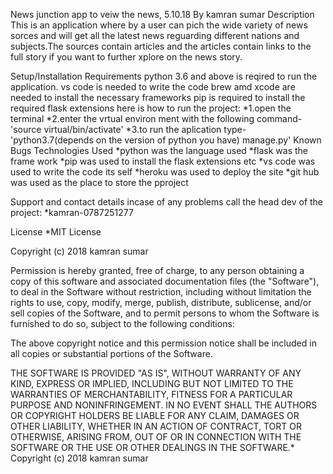 News junction
app to veiw the news, 5.10.18
By kamran sumar
Description
This is an application where by a user can pich the wide variety of news sorces and will get all the latest news reguarding different nations and subjects.The sources contain articles and the articles contain links to the full story if you want to further xplore on the news story.

Setup/Installation Requirements
python 3.6 and above is reqired to run the application.
vs code is needed to write the code
brew amd xcode are needed to install the necessary frameworks
pip is required to install the required flask extensions
here is how to run the project: *1.open the terminal *2.enter the vrtual environ ment with the following command- 'source virtual/bin/activate' *3.to run the aplication type- 'python3.7(depends on the version of python you have) manage.py'
Known Bugs
Technologies Used
*python was the language used *flask was the frame work *pip was used to install the flask extensions etc *vs code was used to write the code its self *heroku was used to deploy the site \*git hub was used as the place to store the pproject

Support and contact details
incase of any problems call the head dev of the project: \*kamran-0787251277

License
\*MIT License

Copyright (c) 2018 kamran sumar

Permission is hereby granted, free of charge, to any person obtaining a copy of this software and associated documentation files (the "Software"), to deal in the Software without restriction, including without limitation the rights to use, copy, modify, merge, publish, distribute, sublicense, and/or sell copies of the Software, and to permit persons to whom the Software is furnished to do so, subject to the following conditions:

The above copyright notice and this permission notice shall be included in all copies or substantial portions of the Software.

THE SOFTWARE IS PROVIDED "AS IS", WITHOUT WARRANTY OF ANY KIND, EXPRESS OR IMPLIED, INCLUDING BUT NOT LIMITED TO THE WARRANTIES OF MERCHANTABILITY, FITNESS FOR A PARTICULAR PURPOSE AND NONINFRINGEMENT. IN NO EVENT SHALL THE AUTHORS OR COPYRIGHT HOLDERS BE LIABLE FOR ANY CLAIM, DAMAGES OR OTHER LIABILITY, WHETHER IN AN ACTION OF CONTRACT, TORT OR OTHERWISE, ARISING FROM, OUT OF OR IN CONNECTION WITH THE SOFTWARE OR THE USE OR OTHER DEALINGS IN THE SOFTWARE.\* Copyright (c) 2018 kamran sumar
